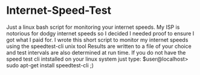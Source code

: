 # Internet-Speed-Test
Just a linux bash script for monitoring your internet speeds.
My ISP is notorious for dodgy internet speeds so I decided I needed proof to ensure I got what I paid for.
I wrote this short script to monitor my internet speeds using the speedtest-cli unix tool
Results are written to a file of your choice and test intervals are also determined at run time.
If you do not have the speed test cli intstalled on your linux system just type:
$user@localhost> sudo  apt-get install speedtest-cli
;)
